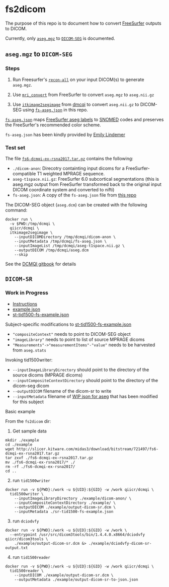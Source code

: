 # fs2dicom

The purpose of this repo is to document how to convert [FreeSurfer](https://surfer.nmr.mgh.harvard.edu/) outputs to DICOM.

Currently, only [`aseg.mgz`](http://surfer.nmr.mgh.harvard.edu/fswiki/SubcorticalSegmentation/) to [`DICOM-SEG`](https://qiicr.gitbooks.io/dicom4qi/content/results/seg.html) is documented.

## `aseg.mgz` to `DICOM-SEG`

### Steps

1. Run Freesurfer's [`recon-all`](https://surfer.nmr.mgh.harvard.edu/fswiki/ReconAllDevTable) on your input DICOM(s) to generate `aseg.mgz`.

2. Use [`mri_convert`](https://surfer.nmr.mgh.harvard.edu/pub/docs/html/mri_convert.help.xml.html) from FreeSurfer to convert `aseg.mgz` to `aseg.nii.gz`

3. Use [`itkimage2segimage`](https://qiicr.gitbooks.io/dcmqi-guide/user_guide/itkimage2segimage.html) from [dmcqi](https://github.com/QIICR/dcmqi) to convert `aseg.nii.gz` to DICOM-SEG using [`fs-aseg.json`](fs-aseg.json) in this repo.

[`fs-aseg.json`](fs-aseg.json) maps [FreeSurfer aseg labels](https://surfer.nmr.mgh.harvard.edu/fswiki/FsTutorial/AnatomicalROI/FreeSurferColorLUT) to [SNOMED](https://www.snomed.org/) codes and preserves the FreeSurfer's recommended color scheme.

`fs-aseg.json` has been kindly provided by [Emily Lindemer](https://www.linkedin.com/in/emily-lindemer-87206667/)

### Test set

The file [`fs6-dcmqi-ex-rsna2017.tar.gz`](http://slicer.kitware.com/midas3/item/324959) contains the following:
 - `./dicom-anon`: Direcotry containting input dicoms for a FreeSurfer-compatible T1 weighted MPRAGE sequence.
 - `aseg-t1space.nii.gz`: FreeSurfer 6.0 subcortical segmentations (this is aseg.mgz output from FreeSurfer transformed back to the original input DICOM coordinate system and converted to nifti)
 - `fs-aseg.json`: A copy of the `fs-aseg.json` file from [this repo](https://github.com/corticometrics/fs2dicom/blob/master/fs-aseg.json)

The DICOM-SEG object (`aseg.dcm`) can be created with the following command:
```
docker run \
  -v $PWD:/tmp/dcmqi \
  qiicr/dcmqi \
  itkimage2segimage \
    --inputDICOMDirectory /tmp/dcmqi/dicom-anon \
    --inputMetadata /tmp/dcmqi/fs-aseg.json \
    --inputImageList /tmp/dcmqi/aseg-t1space.nii.gz \
    --outputDICOM /tmp/dcmqi/aseg.dcm
    --skip
```

See the [DCMQI gitbook](https://qiicr.gitbooks.io/dicom4qi/results/seg/freesurfer.html) for details

## `DICOM-SR`

### Work in Progress

- [Instructions](https://qiicr.gitbooks.io/dcmqi-guide/user_guide/tid1500writer.html)
- [example json](https://github.com/QIICR/dcmqi/blob/master/doc/examples/sr-tid1500-ct-liver-example.json)
- [st-tid1500-fs-example.json](sr-tid1500-fs-example.json)

Subject-specific modifications to [st-tid1500-fs-example.json](sr-tid1500-fs-example.json)
- `"compositeContext"` needs to point to DICOM-SEG object
- `"imageLibrary"` needs to point to list of source MPRAGE dicoms
- `"Measurements"->"measurementItems"-"value"` needs to be harvested from `aseg.stats`

Invoking tid1500writer: 
  - `--inputImageLibraryDirectory` should point to the directory of the source dicoms (MPRAGE dicoms)
  - `--inputCompositeContextDirectory` should point to the directory of the dicom-seg dicom
  - `--outputDICOM` filename of the dicom-sr to write
  - `--inputMetadata` filename of [WIP json for aseg](sr-tid1500-fs-example.json) that has been modified for this subject

Basic example

From the `fs2dicom` dir:

1) Get sample data
```
mkdir ./example
cd ./example
wget http://slicer.kitware.com/midas3/download/bitstream/721497/fs6-dcmqi-ex-rsna2017.tar.gz
tar zxvf ./fs6-dcmqi-ex-rsna2017.tar.gz
mv ./fs6-dcmqi-ex-rsna2017/* ./
rm -rf ./fs6-dcmqi-ex-rsna2017/
cd ..
```

2) run `tid1500writer`
```
docker run -v ${PWD}:/work -u ${UID}:${GID} -w /work qiicr/dcmqi \
  tid1500writer \
    --inputImageLibraryDirectory ./example/dicom-anon/ \
    --inputCompositeContextDirectory ./example/ \
    --outputDICOM ./example/output-dicom-sr.dcm \
    --inputMetadata ./sr-tid1500-fs-example.json
```

3) run `dciodvfy`
```
docker run -v ${PWD}:/work -u ${UID}:${GID} -w /work \
  --entrypoint /usr/src/dicom3tools/bin/1.4.4.0.x8664/dciodvfy qiicr/dicom3tools \
    ./example/output-dicom-sr.dcm &> ./example/dciodvfy-dicom-sr-output.txt
```

4) run `tid1500reader`
```
docker run -v ${PWD}:/work -u ${UID}:${GID} -w /work qiicr/dcmqi \
  tid1500reader \
    --inputDICOM ./example/output-dicom-sr.dcm \
    --outputMetadata ./example/output-dicom-sr-to-json.json
```
